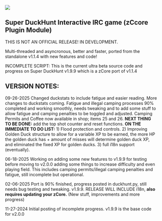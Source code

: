 <img src="https://m0de-60.github.io/web/super-duckhunt-new-logo.png">

<h2>Super DuckHunt Interactive IRC game (zCcore Plugin Module)</h2>

THIS IS NOT AN OFFICIAL RELEASE! IN DEVELOPMENT.

Multi-threaded and asyncronous, better and faster, ported from the standalone v1.1.4 with new features and code!

INCOMPLETE SCRIPT: This is the current ultra beta source code and progress on Super DuckHunt v1.9.9 which is a zCore port of v1.1.4

<H2>VERSION NOTES:</H2>

09-26-2025 Changed duckstats to include fatigue and easier reading. More changes to duckstats coming. Fatigue and illegal camping processes 90% completed and working smoothly, needs tweaking and to add some stuff to allow fatigue and camping penalties to be toggled and adjusted. Camping Permits and Coffee now available in shop; items 25 and 26. <b>NEXT THING TO BE DONE:</b> add the top shot counter and reset functions. <b>ON THE IMMEDIATE TO DO LIST:</b> 1) Flood protection and controls. 2) Improving Golden Duck structure to allow for a variable XP to be earned, the more HP the golden duck has + amount of misses will determine golden duck XP, and eliminated the fixed XP for golden ducks. 3) full i18n support (eventually).

06-18-2025 Working on adding some new features to v1.9.9 for testing before moving to v2.0.0 adding some things to increase difficulty and even playing field. This includes camping permits/illegal camping penalties and fatigue, still incomplete but operational.

02-06-2025 Port is 90% finished, progress posted in duckhunt.py, still needs bug testing and tweaking. v1.9.9. RELEASE WILL INCLUDE i18n, <b>also requires updating your zCore.</b> (New stuff, improvements and more progress)

11-27-2024 Initial posting of incomplete progress. v1.9.9 is the base code for v2.0.0
